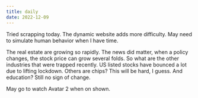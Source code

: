 ```yaml
---
title: daily
date: 2022-12-09
---
```


Tried scrapping today. The dynamic website adds more difficulty. May need to simulate human behavior when I have time.

The real estate are growing so rapidly. The news did matter, when a policy changes, the stock price can grow several folds. So what are the other industries that were
trapped recently. US listed stocks have bounced a lot due to lifting lockdown. Others are chips? This will be hard, I guess. And education? Still no sign of change.

May go to watch Avatar 2 when on shown.
